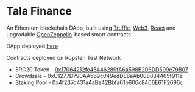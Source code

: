 # Tala Finance

An Ethereum blockchain DApp, built using [Truffle](https://www.trufflesuite.com/), [Web3](https://web3js.readthedocs.io/en/v1.4.0/), [React](https://reactjs.org/) and upgradable [OpenZeppelin](https://openzeppelin.com/)-based smart contracts

DApp deployed [here](https://bensadeghi.github.io/tala.finance/)

Contracts deployed on Ropsten Test Network
* ERC20 Token  - [0x17064212fe45446289fA6a598B206DD599e79B07](https://ropsten.etherscan.io/token/0x17064212fe45446289fa6a598b206dd599e79b07)
* Crowdsale    - 0xC1277D790AA569c049edDE8aAb008834465f911e
* Staking Pool - 0x4f237d431a4aBa42Bbfa61b606c8406E61F2696c
